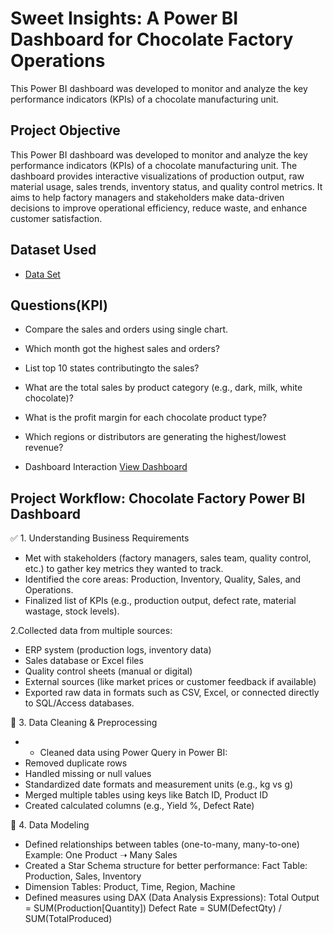 # Sweet Insights: A Power BI Dashboard for Chocolate Factory Operations
This Power BI dashboard was developed to monitor and analyze the key performance indicators (KPIs) of a chocolate manufacturing unit.

## Project Objective
This Power BI dashboard was developed to monitor and analyze the key performance indicators (KPIs) of a chocolate manufacturing unit. The dashboard provides interactive visualizations of production output, raw material usage, sales trends, inventory status, and quality control metrics. It aims to help factory managers and stakeholders make data-driven decisions to improve operational efficiency, reduce waste, and enhance customer satisfaction.

## Dataset Used
- <a href="https://github.com/Tharun777-K/Choco-sales-Dashboard/blob/main/sample-chocolate-shipments-data-all-Apr-2025.xlsx">Data Set</a>

## Questions(KPI)
- Compare the sales and orders using single chart.
- Which month got the highest sales and orders?
- List top 10 states contributingto the sales?
- What are the total sales by product category (e.g., dark, milk, white chocolate)?
- What is the profit margin for each chocolate product type?
- Which regions or distributors are generating the highest/lowest revenue?

- Dashboard Interaction <a href="https://github.com/Tharun777-K/Choco-sales-Dashboard/blob/main/powerBI_demo1.pbix">View Dashboard</a>
## Project Workflow: Chocolate Factory Power BI Dashboard
✅ 1. Understanding Business Requirements
- Met with stakeholders (factory managers, sales team, quality control, etc.) to gather key metrics they wanted to track.
- Identified the core areas: Production, Inventory, Quality, Sales, and Operations.
- Finalized list of KPIs (e.g., production output, defect rate, material wastage, stock levels).
  
2.Collected data from multiple sources:
- ERP system (production logs, inventory data)
- Sales database or Excel files
- Quality control sheets (manual or digital)
- External sources (like market prices or customer feedback if available)
- Exported raw data in formats such as CSV, Excel, or connected directly to SQL/Access databases.

🧹 3. Data Cleaning & Preprocessing
- - Cleaned data using Power Query in Power BI:
- Removed duplicate rows
- Handled missing or null values
- Standardized date formats and measurement units (e.g., kg vs g)
- Merged multiple tables using keys like Batch ID, Product ID
- Created calculated columns (e.g., Yield %, Defect Rate)

🔗 4. Data Modeling
- Defined relationships between tables (one-to-many, many-to-one)
  Example: One Product ➝ Many Sales
- Created a Star Schema structure for better performance:
  Fact Table: Production, Sales, Inventory
- Dimension Tables: Product, Time, Region, Machine
- Defined measures using DAX (Data Analysis Expressions):
  Total Output = SUM(Production[Quantity])
  Defect Rate = SUM(DefectQty) / SUM(TotalProduced)
